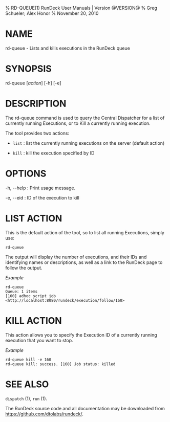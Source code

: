 % RD-QUEUE(1) RunDeck User Manuals | Version @VERSION@
% Greg Schueler; Alex Honor
% November 20, 2010

# NAME

rd-queue - Lists and kills executions in the RunDeck queue

# SYNOPSIS

rd-queue [*action*] [-h] [-e]

# DESCRIPTION

The rd-queue command is used to query the Central Dispatcher for a list of currently running Executions, or to Kill a currently running execution.

The tool provides two actions:

* `list`
: list the currently running executions on the server (default action)

* `kill`
: kill the execution specified by ID

# OPTIONS

-h, \--help
: Print usage message.

-e, \--eid
: ID of the execution to kill


# LIST ACTION #

This is the default action of the tool, so to list all running Executions, simply use:

    rd-queue

The output will display the number of executions, and their IDs and identifying names or descriptions, as well as a link to the RunDeck page to follow the output.

*Example*

    rd-queue 
    Queue: 1 items
    [160] adhoc script job <http://localhost:8080/rundeck/execution/follow/160>

# KILL ACTION #

This action allows you to specify the Execution ID of a currently running execution that you want to stop.

*Example*

    rd-queue kill -e 160
    rd-queue kill: success. [160] Job status: killed
  
# SEE ALSO

`dispatch` (1), `run` (1).

The RunDeck source code and all documentation may be downloaded from
<https://github.com/dtolabs/rundeck/>.

